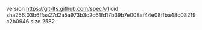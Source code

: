 version https://git-lfs.github.com/spec/v1
oid sha256:03b6ffaa27d2a5a973b3c2c61fd17b39b7e008af44e08ffba48c08219c2b0946
size 2582
